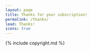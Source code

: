 ```yaml
---
layout: page
title: Thanks for your subscription!
permalink: /thanks/
lead: Thanks!
icons: true
---
```


{% include copyright.md %}